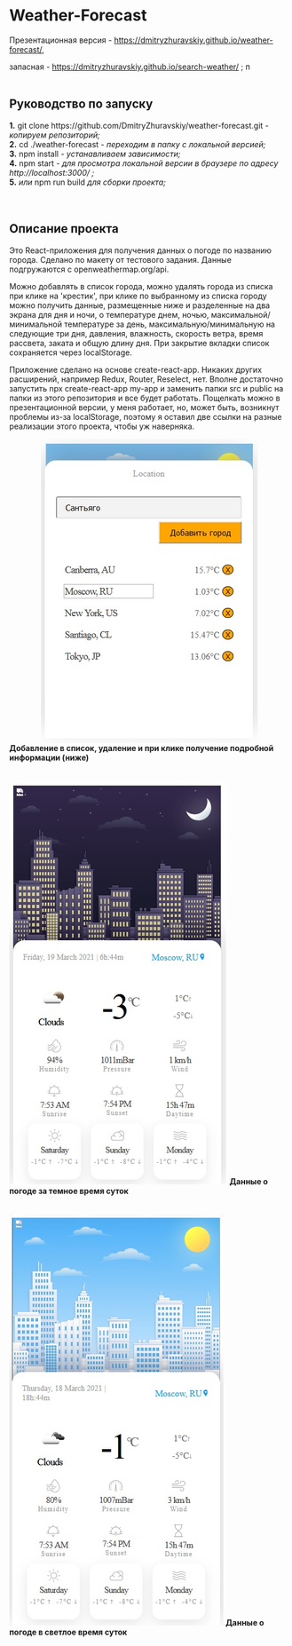 <h1><b>Weather-Forecast</b></h1>

Презентационная версия - https://dmitryzhuravskiy.github.io/weather-forecast/,

запасная - https://dmitryzhuravskiy.github.io/search-weather/ ; п
<br /><br />

<h2><b>Руководство по запуску</b></h2>
<b>1.</b> git clone https://github.com/DmitryZhuravskiy/weather-forecast.git <i>- копируем репозиторий;</i><br />
<b>2.</b> cd ./weather-forecast <i>- переходим в папку с локальной версией;</i><br />
<b>3.</b> npm install <i>- устанавливаем зависимости;</i><br />
<b>4.</b> npm start <i>- для просмотра локальной версии в браузере по адресу http://localhost:3000/ ;</i><br />
<b>5.</b> <i>или</i> npm run build <i>для сборки проекта;</i><br />
<br /><br />
<h2><b>Описание проекта</b></h2>

Это React-приложения для получения данных о погоде по названию города. Сделано по макету от тестового задания. Данные подгружаются с openweathermap.org/api. 

Можно добавлять в список города, можно удалять города из списка при клике на 'крестик', при клике по выбранному из списка городу можно получить данные, размещенные ниже и разделенные на два экрана для дня и ночи, о температуре днем, ночью, максимальной/минимальной температуре за день, максимальную/минимальную на следующие три дня, давления, влажность, скорость ветра, время рассвета, заката и общую длину дня. При закрытие вкладки список сохраняется через localStorage.

Приложение сделано на основе create-react-app. Никаких других расширений, например Redux, Router, Reselect, нет. Вполне достаточно запустить npx create-react-app my-app и заменить папки src и public на папки из этого репозитория и все будет работать. Пощелкать можно в презентационной версии, у меня работает, но, может быть, возникнут проблемы из-за localStorage, поэтому я оставил две ссылки на разные реализации этого проекта, чтобы уж наверняка.


<img src="https://github.com/DmitryZhuravskiy/weather-forecast/raw/main/public/images/weather-forecast.jpg" style="margin: 0 auto; display: block;"/>
<b>Добавление в список, удаление и при клике получение подробной информации (ниже)</b>
<br /><br /><br />

<img src="https://github.com/DmitryZhuravskiy/weather-forecast/raw/main/public/images/weather-forecast--2.jpg" margin-left="50px"/>
<b>Данные о погоде за темное время суток</b>
<br /><br /><br />

<img src="https://github.com/DmitryZhuravskiy/weather-forecast/raw/main/public/images/weather-forecast--3.jpg" margin="auto"/>
<b>Данные о погоде в светлое время суток</b>
